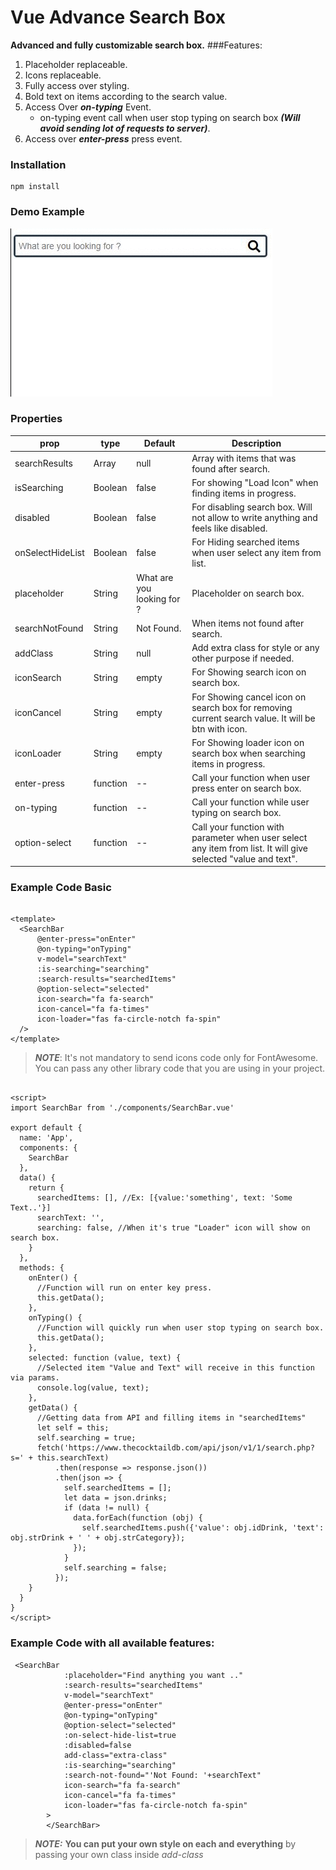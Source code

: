 # Vue Advance Search Box

**Advanced and fully customizable search box.**
###Features:
1. Placeholder replaceable.
2. Icons replaceable.
3. Fully access over styling.
4. Bold text on items according to the search value.
5. Access Over ***on-typing*** Event.
    * on-typing event call when user stop typing on search box ***(Will avoid sending lot of requests to server)***.
6. Access over ***enter-press*** press event.
   

### Installation

```
npm install
```

### Demo Example

![demo.gif](demo.gif)

### Properties

prop | type | Default | Description
-----|-----|----------|------------
searchResults | Array | null | Array with items that was found after search.
isSearching  | Boolean | false | For showing "Load Icon" when finding items in progress.
disabled  | Boolean | false | For disabling search box. Will not allow to write anything and feels like disabled.
onSelectHideList  | Boolean | false | For Hiding searched items when user select any item from list.
placeholder  | String | What are you looking for ? | Placeholder on search box.
searchNotFound  | String | Not Found. | When items not found after search.
addClass | String | null | Add extra class for style or any other purpose if needed.
iconSearch | String | empty | For Showing search icon on search box.
iconCancel | String | empty | For Showing cancel icon on search box for removing current search value. It will be btn with icon.
iconLoader | String | empty | For Showing loader icon on search box when searching items in progress.
enter-press | function | -- | Call your function when user press enter on search box.
on-typing | function | -- | Call your function while user typing on search box.
option-select | function | -- | Call your function with parameter when user select any item from list. It will give selected "value and text".

### Example Code Basic

```Vue

<template>
  <SearchBar
      @enter-press="onEnter"
      @on-typing="onTyping"
      v-model="searchText"
      :is-searching="searching"
      :search-results="searchedItems"
      @option-select="selected"
      icon-search="fa fa-search"
      icon-cancel="fa fa-times"
      icon-loader="fas fa-circle-notch fa-spin"
  />
</template>
```

> ***NOTE***:  It's not mandatory to send icons code only for FontAwesome. You can pass any other library code that you are using in your project.
```Vue

<script>
import SearchBar from './components/SearchBar.vue'

export default {
  name: 'App',
  components: {
    SearchBar
  },
  data() {
    return {
      searchedItems: [], //Ex: [{value:'something', text: 'Some Text..'}]
      searchText: '',
      searching: false, //When it's true "Loader" icon will show on search box.
    }
  },
  methods: {
    onEnter() {
      //Function will run on enter key press.
      this.getData();
    },
    onTyping() {
      //Function will quickly run when user stop typing on search box.
      this.getData();
    },
    selected: function (value, text) {
      //Selected item "Value and Text" will receive in this function via params.
      console.log(value, text);
    },
    getData() {
      //Getting data from API and filling items in "searchedItems"
      let self = this;
      self.searching = true;
      fetch('https://www.thecocktaildb.com/api/json/v1/1/search.php?s=' + this.searchText)
          .then(response => response.json())
          .then(json => {
            self.searchedItems = [];
            let data = json.drinks;
            if (data != null) {
              data.forEach(function (obj) {
                self.searchedItems.push({'value': obj.idDrink, 'text': obj.strDrink + ' ' + obj.strCategory});
              });
            }
            self.searching = false;
          });
    }
  }
}
</script>
```
### Example Code with all available features:
```Vue
 <SearchBar
            :placeholder="Find anything you want .."
            :search-results="searchedItems"
            v-model="searchText"
            @enter-press="onEnter"
            @on-typing="onTyping"
            @option-select="selected"
            :on-select-hide-list=true
            :disabled=false
            add-class="extra-class"
            :is-searching="searching"
            :search-not-found="'Not Found: '+searchText"
            icon-search="fa fa-search"
            icon-cancel="fa fa-times"
            icon-loader="fas fa-circle-notch fa-spin"
        >
        </SearchBar>
```

>***NOTE:*** **You can put your own style on each and everything** by passing your own class inside *add-class*